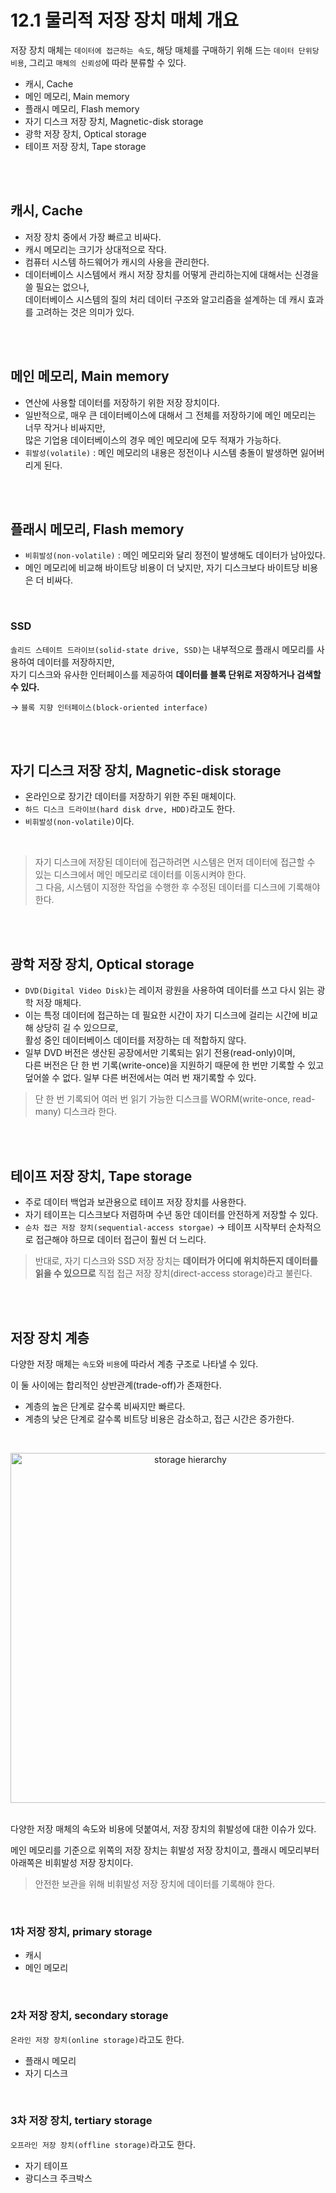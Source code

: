 # 12.1 물리적 저장 장치 매체 개요

저장 장치 매체는 `데이터에 접근하는 속도`, 해당 매체를 구매하기 위해 드는 `데이터 단위당 비용`, 그리고 `매체의 신뢰성`에 따라 분류할 수 있다.

- 캐시, Cache
- 메인 메모리, Main memory
- 플래시 메모리, Flash memory
- 자기 디스크 저장 장치, Magnetic-disk storage
- 광학 저장 장치, Optical storage
- 테이프 저장 장치, Tape storage

<br/>
<br/>

## 캐시, Cache

- 저장 장치 중에서 가장 빠르고 비싸다.
- 캐시 메모리는 크기가 상대적으로 작다.
- 컴퓨터 시스템 하드웨어가 캐시의 사용을 관리한다.
- 데이터베이스 시스템에서 캐시 저장 장치를 어떻게 관리하는지에 대해서는 신경을 쓸 필요는 없으나,  
  데이터베이스 시스템의 질의 처리 데이터 구조와 알고리즘을 설계하는 데 캐시 효과를 고려하는 것은 의미가 있다.

<br/>
<br/>

## 메인 메모리, Main memory

- 연산에 사용할 데이터를 저장하기 위한 저장 장치이다.
- 일반적으로, 매우 큰 데이터베이스에 대해서 그 전체를 저장하기에 메인 메모리는 너무 작거나 비싸지만,  
  많은 기업용 데이터베이스의 경우 메인 메모리에 모두 적재가 가능하다.
- `휘발성(volatile)` : 메인 메모리의 내용은 정전이나 시스템 충돌이 발생하면 잃어버리게 된다.

<br/>
<br/>

## 플래시 메모리, Flash memory

- `비휘발성(non-volatile)` : 메인 메모리와 달리 정전이 발생해도 데이터가 남아있다.
- 메인 메모리에 비교해 바이트당 비용이 더 낮지만, 자기 디스크보다 바이트당 비용은 더 비싸다.

<br/>

### SSD

`솔리드 스테이트 드라이브(solid-state drive, SSD)`는 내부적으로 플래시 메모리를 사용하여 데이터를 저장하지만,  
자기 디스크와 유사한 인터페이스를 제공하여 **데이터를 블록 단위로 저장하거나 검색할 수 있다.**

→ `블록 지향 인터페이스(block-oriented interface)`

<br/>
<br/>

## 자기 디스크 저장 장치, Magnetic-disk storage

- 온라인으로 장기간 데이터를 저장하기 위한 주된 매체이다.
- `하드 디스크 드라이브(hard disk drve, HDD)`라고도 한다.
- `비휘발성(non-volatile)`이다.

<br/>

> 자기 디스크에 저장된 데이터에 접근하려면 시스템은 먼저 데이터에 접근할 수 있는 디스크에서 메인 메모리로 데이터를 이동시켜야 한다.  
> 그 다음, 시스템이 지정한 작업을 수행한 후 수정된 데이터를 디스크에 기록해야 한다.

<br/>
<br/>

## 광학 저장 장치, Optical storage

- `DVD(Digital Video Disk)`는 레이저 광원을 사용하여 데이터를 쓰고 다시 읽는 광학 저장 매체다.
- 이는 특정 데이터에 접근하는 데 필요한 시간이 자기 디스크에 걸리는 시간에 비교해 상당히 길 수 있으므로,  
  활성 중인 데이터베이스 데이터를 저장하는 데 적합하지 않다.
- 일부 DVD 버전은 생산된 공장에서만 기록되는 읽기 전용(read-only)이며,  
  다른 버전은 단 한 번 기록(write-once)을 지원하기 때문에 한 번만 기록할 수 있고 덮어쓸 수 없다. 일부 다른 버전에서는 여러 번 재기록할 수 있다.

> 단 한 번 기록되어 여러 번 읽기 가능한 디스크를 WORM(write-once, read-many) 디스크라 한다.

<br/>
<br/>

## 테이프 저장 장치, Tape storage

- 주로 데이터 백업과 보관용으로 테이프 저장 장치를 사용한다.
- 자기 테이프는 디스크보다 저렴하며 수년 동안 데이터를 안전하게 저장할 수 있다.
- `순차 접근 저장 장치(sequential-access storgae)` → 테이프 시작부터 순차적으로 접근해야 하므로 데이터 접근이 훨씬 더 느리다.

> 반대로, 자기 디스크와 SSD 저장 장치는 **데이터가 어디에 위치하든지 데이터를 읽을 수 있으므로** 직접 접근 저장 장치(direct-access storage)라고 불린다.

<br/>
<br/>

## 저장 장치 계층

다양한 저장 매체는 `속도`와 `비용`에 따라서 계층 구조로 나타낼 수 있다.

이 둘 사이에는 합리적인 상반관계(trade-off)가 존재한다.

- 계층의 높은 단계로 갈수록 비싸지만 빠르다.
- 계층의 낮은 단계로 갈수록 비트당 비용은 감소하고, 접근 시간은 증가한다.

<br/>

<p align="center"><img width="560" alt="storage hierarchy" src="https://github.com/IT-Book-Organization/Database-System-Concepts/assets/86337233/9c1d7380-551c-4c0a-826d-6a9933cf5fa5">

<br/>
<br/>

다양한 저장 매체의 속도와 비용에 덧붙여서, 저장 장치의 휘발성에 대한 이슈가 있다.

메인 메모리를 기준으로 위쪽의 저장 장치는 휘발성 저장 장치이고, 플래시 메모리부터 아래쪽은 비휘발성 저장 장치이다.

> 안전한 보관을 위해 비휘발성 저장 장치에 데이터를 기록해야 한다.

<br/>

### 1차 저장 장치, primary storage

- 캐시
- 메인 메모리

<br/>

### 2차 저장 장치, secondary storage

`온라인 저장 장치(online storage)`라고도 한다.

- 플래시 메모리
- 자기 디스크

<br/>

### 3차 저장 장치, tertiary storage

`오프라인 저장 장치(offline storage)`라고도 한다.

- 자기 테이프
- 광디스크 주크박스
